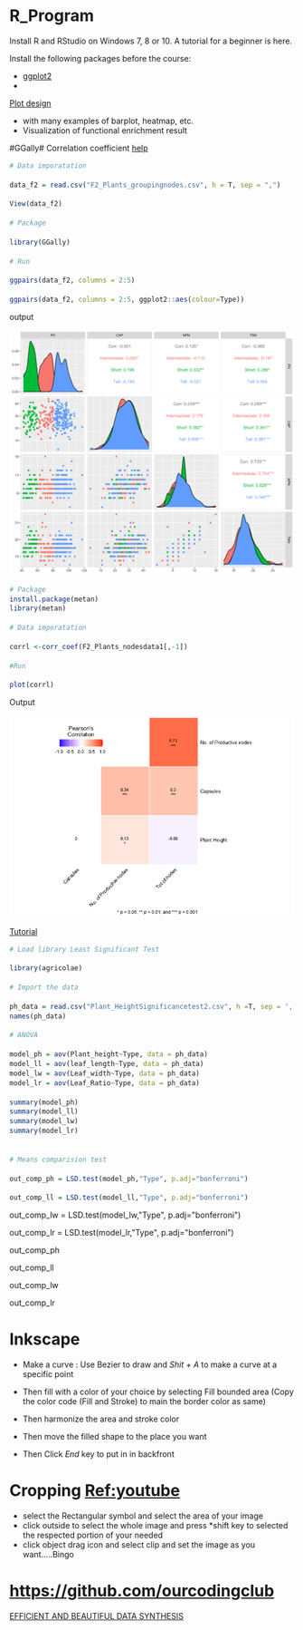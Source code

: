 # R_Program

Install R and RStudio on Windows 7, 8 or 10. A tutorial for a beginner is here.

Install the following packages before the course:

* [ggplot2](https://cran.r-project.org/web/packages/ggplot2/index.html)
* 



[Plot design](https://yulab-smu.top/biomedical-knowledge-mining-book/enrichplot.html)

* with  many examples of barplot, heatmap, etc. 
* Visualization of functional enrichment result




#GGally#
Correlation coefficient [help](https://www.rdocumentation.org/packages/GGally/versions/1.5.0/topics/ggpairs)

```r
# Data imporatation

data_f2 = read.csv("F2_Plants_groupingnodes.csv", h = T, sep = ",")

View(data_f2)

# Package

library(GGally)

# Run

ggpairs(data_f2, columns = 2:5)

ggpairs(data_f2, columns = 2:5, ggplot2::aes(colour=Type))

```
output

![img](https://github.com/seninfobio/R_Program/blob/seninfobio/ggally_8_78_10_23_landscape.png?raw=true)



```r
# Package
install.package(metan)
library(metan)

# Data imporatation

corrl <-corr_coef(F2_Plants_nodesdata1[,-1])

#Run

plot(corrl)
```

Output

![img](https://github.com/seninfobio/R_Program/blob/seninfobio/coeff1.png?raw=true)
















[Tutorial](https://biostats.w.uib.no/up-in-the-r-2/introduction-to-r/)




```r
# Load library Least Significant Test

library(agricolae)

# Import the data

ph_data = read.csv("Plant_HeightSignificancetest2.csv", h =T, sep = ',')
names(ph_data)

# ANOVA

model_ph = aov(Plant_height~Type, data = ph_data)
model_ll = aov(leaf_length~Type, data = ph_data)
model_lw = aov(Leaf_width~Type, data = ph_data)
model_lr = aov(Leaf_Ratio~Type, data = ph_data)

summary(model_ph)
summary(model_ll)
summary(model_lw)
summary(model_lr)


# Means comparision test

out_comp_ph = LSD.test(model_ph,"Type", p.adj="bonferroni")

out_comp_ll = LSD.test(model_ll,"Type", p.adj="bonferroni")

```

out_comp_lw = LSD.test(model_lw,"Type", p.adj="bonferroni")

out_comp_lr = LSD.test(model_lr,"Type", p.adj="bonferroni")


out_comp_ph

out_comp_ll

out_comp_lw

out_comp_lr




# Inkscape

- Make a curve : Use Bezier to draw and *Shit + A* to make a curve at a specific point

- Then fill with a color of your choice by selecting Fill bounded area (Copy the color code (Fill and Stroke) to main the border color as same)

- Then harmonize the area and stroke color

- Then move the filled shape to the place you want

- Then Click *End* key to put in in backfront

# Cropping [Ref:youtube](https://www.youtube.com/watch?v=v-JxhF3D4No)
- select the Rectangular symbol and select the area of your image
- click outside to select the whole image and press *shift key to selected the respected portion of your needed
- click object drag icon and select clip and set the image as you want.....Bingo

# https://github.com/ourcodingclub
[EFFICIENT AND BEAUTIFUL DATA SYNTHESIS](https://ourcodingclub.github.io/tutorials/dataviz-beautification-synthesis/)

